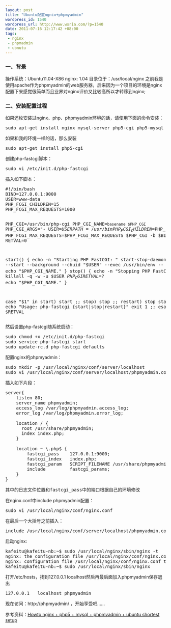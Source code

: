 ```yaml
--- 
layout: post
title: "Ubuntu配置ngnix+phpmyadmin"
wordpress_id: 1540
wordpress_url: http://www.wsria.com/?p=1540
date: 2011-07-16 12:17:42 +08:00
tags: 
 - nginx
 - phpmadmin
 - ubnutu
---
```

<h3>一、背景</h3>
操作系统：Ubuntu11.04-X86
nginx: 1.04 目录位于：/usr/local/nginx
之前我是使用apache作为phpmyadmin的web服务器，后来因为一个项目的环境是nginx配置下来感觉很简单而且业界对nginx评价又比较高所以才转移到nginx;
<h3>二、安装配置过程</h3>
如果还枚安装过nginx、php、phpmyadmin环境的话，请使用下面的命令安装：
<pre>
sudo apt-get install nginx mysql-server php5-cgi php5-mysql phpmyadmin
</pre>
如果和我的环境一样的话，那么安装 
<pre>
sudo apt-get install php5-cgi
</pre>
创建php-fastcgi脚本：
<pre>
sudo vi /etc/init.d/php-fastcgi
</pre>
插入如下脚本：
<!--more-->
<pre>
#!/bin/bash
BIND=127.0.0.1:9000
USER=www-data
PHP_FCGI_CHILDREN=15
PHP_FCGI_MAX_REQUESTS=1000

PHP_CGI=/usr/bin/php-cgi
PHP_CGI_NAME=`basename $PHP_CGI`
PHP_CGI_ARGS="- USER=$USER PATH=/usr/bin PHP_FCGI_CHILDREN=$PHP_FCGI_CHILDREN PHP_FCGI_MAX_REQUESTS=$PHP_FCGI_MAX_REQUESTS $PHP_CGI -b $BIND"
RETVAL=0

start() {
      echo -n "Starting PHP FastCGI: "
      start-stop-daemon --quiet --start --background --chuid "$USER" --exec /usr/bin/env -- $PHP_CGI_ARGS
      RETVAL=$?
      echo "$PHP_CGI_NAME."
}
stop() {
      echo -n "Stopping PHP FastCGI: "
      killall -q -w -u $USER $PHP_CGI
      RETVAL=$?
      echo "$PHP_CGI_NAME."
}

case "$1" in
    start)
      start
  ;;
    stop)
      stop
  ;;
    restart)
      stop
      start
  ;;
    *)
      echo "Usage: php-fastcgi {start|stop|restart}"
      exit 1
  ;;
esac
exit $RETVAL
</pre>
然后设置php-fastcgi随系统启动：
<pre>
sudo chmod +x /etc/init.d/php-fastcgi
sudo service php-fastcgi start
sudo update-rc.d php-fastcgi defaults
</pre>
配置nginx的phpmyadmin：
<pre>
sudo mkdir -p /usr/local/nginx/conf/server/localhost
sudo vi /usr/local/nginx/conf/server/localhost/phpmyadmin.conf
</pre>
插入如下片段：
<pre>
server{
	listen 80;
	server_name phpmyadmin;
	access_log /var/log/phpmyadmin.access_log;
	error_log /var/log/phpmyadmin.error_log;

	location / {
	  root /usr/share/phpmyadmin;
	  index index.php;
	}

	location ~ \.php$ {
	    fastcgi_pass    127.0.0.1:9000;
	    fastcgi_index   index.php;
	    fastcgi_param   SCRIPT_FILENAME /usr/share/phpmyadmin$fastcgi_script_name;
	    include         fastcgi_params;
	}
}
</pre>

<pre>其中的日志文件位置和fastcgi_pass中的端口根据自己的环境修改</pre>
在nginx.conf中include phpmyadmin配置：
<pre>
sudo vi /usr/local/nginx/conf/nginx.conf
</pre>
在最后一个大括号之前插入：
<pre>
include /usr/local/nginx/conf/server/localhost/phpmyadmin.conf;
</pre>
启动nginx:
<pre>
kafeitu@kafeitu-nb:~$ sudo /usr/local/nginx/sbin/nginx -t
nginx: the configuration file /usr/local/nginx/conf/nginx.conf syntax is ok
nginx: configuration file /usr/local/nginx/conf/nginx.conf test is successful
kafeitu@kafeitu-nb:~$ sudo /usr/local/nginx/sbin/nginx
</pre>
打开/etc/hosts，找到127.0.0.1   localhost然后再最后面加入phpmyadmin保存退出
<pre>
127.0.0.1   localhost phpmyadmin
</pre>
现在访问：http://phpmyadmin/ ，开始享受吧……

参考资料：<a href="http://joneslee85.wordpress.com/2010/02/28/howto-nginx-php5-mysql-phpmyadmin-ubuntu-shortest-setup/" target="_blank">Howto nginx + php5 + mysql + phpmyadmin + ubuntu shortest setup</a>
